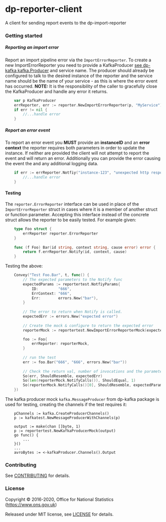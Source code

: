 dp-reporter-client
================

A client for sending report events to the dp-import-reporter

### Getting started
##### Reporting an import error
Report an import pipeline error via the `ImportErrorReporter`. To create a new ImportErrorReporter you need to provide a
 KafkaProducer [see dp-kafka kafka.Producer](https://github.com/ONSdigital/dp-kafka/blob/master/producer.go) and service
  name. The producer should already be configured to talk to the desired instance of the reporter and the service name 
  should be the name of your service - as this is where the error event has occurred. __NOTE:__ It is the responsibility
   of the caller to gracefully close the KafkaProducer and handle any error it returns.
```go
	var p KafkaProducer
	errReporter, err := reporter.NewImportErrorReporter(p, "MyService")
	if err != nil {
		//...handle error
	}
``` 
##### Report an error event
To report an error event you __MUST__ provide an __instanceID__ and an __error context__ the reporter requires 
both parameters in order to update the instance. If neither are provided the client will not attempt to report the 
event and will return an error. Additionally you can provide the error causing the event the and any additional 
logging data.
```go
    if err := errReporter.Notfiy("instance-123", "unexpected http response status", err); err != nil {
        //...handle error
    }
```
#### Testing
The `reporter.ErrorReporter` interface can be used in place of the `ImportErrorReporter` struct in cases where it is a
member of another struct or function parameter. Accepting this interface instead of the concrete struct allows the 
reporter to be easily tested. For example given:
```go
    type Foo struct {
        errReporter reporter.ErrorReporter
    }
    
    func (f Foo) Bar(id string, context string, cause error) error {
        return f.errReporter.Notify(id, context, cause)
    }
``` 

Testing the above:

```go
	Convey("Test Foo.Bar", t, func() {
		// The expected parameters to the Notify func
		expectedParams := reportertest.NotfiyParams{
			ID:         "666",
			ErrContext: "666",
			Err:        errors.New("bar"),
		}
 
		// The error to return when Notify is called.
		expectedErr := errors.New("expected error")
  
		// Create the mock & configure to return the expected error
		reporterMock := reportertest.NewImportErrorReporterMock(expectedErr)

		foo := Foo{
			errReporter: reporterMock,
		}
		
		// run the test
		err := foo.Bar("666", "666", errors.New("bar"))
 
		// Check the return val, number of invocations and the parameters supplied to Notify
		So(err, ShouldResemble, expectedErr)
		So(len(reporterMock.NotifyCalls()), ShouldEqual, 1)
		So(reporterMock.NotifyCalls()[0], ShouldResemble, expectedParams)
	})
```
The kafka producer mock `kafka.MessageProducer` from dp-kafka package is used for testing, creating the channels if the test requires it:
```
	pChannels := kafka.CreateProducerChannels()
	p := kafkatest.NewMessageProducerWithChannels(p)

    output := make(chan []byte, 1)
    p := reportertest.NewKafkaProducerMock(output)
	go func() {
		...
	}()
    ...
	avroBytes := <-kafkaProducer.Channels().Output
```
### Contributing

See [CONTRIBUTING](CONTRIBUTING.md) for details.

### License

Copyright © 2016-2020, Office for National Statistics (https://www.ons.gov.uk)

Released under MIT license, see [LICENSE](LICENSE.md) for details.
